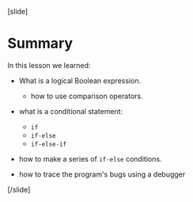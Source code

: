 [slide]
# Summary
In this lesson we learned:

- What is a logical Boolean expression. 
   - how to use comparison operators.

- what is a conditional statement: 
   - `if`
   - `if-else`
   - `if-else-if`
- how to make a series of `if-else` conditions.

- how to trace the program's bugs using a debugger


[/slide]